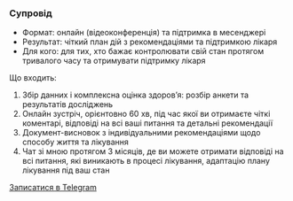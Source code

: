 ### Супровід


- Формат: онлайн (відеоконференція) та підтримка в месенджері
- Результат: чіткий план дій з рекомендаціями та підтримкою лікаря
- Для кого: для тих, хто бажає контролювати свій стан протягом тривалого часу та отримувати підтримку лікаря


Що входить:

1. Збір данних і комплексна оцінка здоровʼя: розбір анкети та результатів досліджень
1. Онлайн зустріч, орієнтовно 60 хв, під час якої ви отримаєте чіткі коментарі, відповіді на всі ваші питання та детальні рекомендації
1. Документ-висновок з індивідуальними рекомендаціями щодо способу життя та лікування
1. Чат зі мною протягом 3 місяців, де ви можете отримати відповіді на всі питання, які виникають в процесі лікування, адаптацію плану лікування під ваш стан


[Записатися в Telegram](https://t.me/maria_tymochko)


